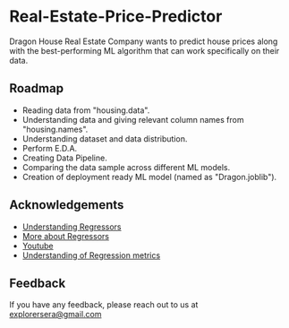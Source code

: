 
# Real-Estate-Price-Predictor

Dragon House Real Estate Company wants to predict house prices along with the best-performing ML algorithm that can work specifically on their data.


## Roadmap

- Reading data from "housing.data".
- Understanding data and giving relevant column names from "housing.names".
- Understanding dataset and data distribution.
- Perform E.D.A. 
- Creating Data Pipeline.
- Comparing the data sample across different ML models.
- Creation of deployment ready ML model (named as "Dragon.joblib").



## Acknowledgements

 - [Understanding Regressors](https://www.analyticsvidhya.com/blog/2021/05/5-regression-algorithms-you-should-know-introductory-guide/)
 - [More about Regressors](https://towardsdatascience.com/7-of-the-most-commonly-used-regression-algorithms-and-how-to-choose-the-right-one-fc3c8890f9e3)
 - [Youtube](https://www.youtube.com/watch?v=iIkJrwVUl1c)
 - [Understanding of Regression metrics](https://medium.com/analytics-vidhya/mae-mse-rmse-coefficient-of-determination-adjusted-r-squared-which-metric-is-better-cd0326a5697e)


## Feedback

If you have any feedback, please reach out to us at explorersera@gmail.com

